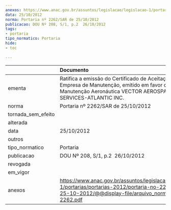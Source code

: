 ```yaml
---
anexos: https://www.anac.gov.br/assuntos/legislacao/legislacao-1/portarias/portarias-2012/portaria-no-2262-sar-de-25-10-2012/@@display-file/arquivo_norma/PA2012-2262.pdf
data: 25/10/2012
norma: Portaria nº 2262/SAR de 25/10/2012
publicacao: DOU Nº 208, S/1, p.2  26/10/2012
tags:
- portaria
tipo_normatico: Portaria
hide: 
- toc 
 
---
```


|                    | Documento                                                                                                                                                                     |
|:-------------------|:------------------------------------------------------------------------------------------------------------------------------------------------------------------------------|
| ementa             | Ratifica a emissão do Certificado de Aceitação de Empresa de Manutenção, emitido em favor da Oficina de Manutenção Aeronáutica VECTOR AEROSPACE ENGINE SERVICES-ATLANTIC INC. |
| norma              | Portaria nº 2262/SAR de 25/10/2012                                                                                                                                            |
| tornada_sem_efeito |                                                                                                                                                                               |
| alterada           |                                                                                                                                                                               |
| data               | 25/10/2012                                                                                                                                                                    |
| outros             |                                                                                                                                                                               |
| tipo_normatico     | Portaria                                                                                                                                                                      |
| publicacao         | DOU Nº 208, S/1, p.2  26/10/2012                                                                                                                                              |
| revogada           |                                                                                                                                                                               |
| em_vigor           |                                                                                                                                                                               |
| anexos             | https://www.anac.gov.br/assuntos/legislacao/legislacao-1/portarias/portarias-2012/portaria-no-2262-sar-de-25-10-2012/@@display-file/arquivo_norma/PA2012-2262.pdf             |